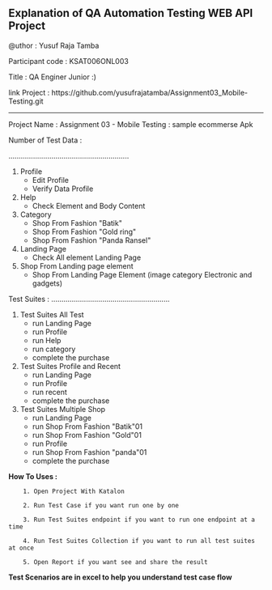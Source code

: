 
Explanation of QA Automation Testing WEB API Project
----------------------------------------------------
<p>@uthor : Yusuf Raja Tamba </p>

Participant code : KSAT006ONL003

<p> Title : QA Enginer Junior :) </p>
<p>link Project : https://github.com/yusufrajatamba/Assignment03_Mobile-Testing.git </p>

----------------------------------------------------

Project Name : Assignment 03 - Mobile Testing : sample ecommerse Apk


Number of Test Data :

...........................................................
1. Profile 
      - Edit Profile
      - Verify Data Profile
2. Help
      - Check Element and Body Content 
3. Category
      - Shop From Fashion "Batik"
      - Shop From Fashion "Gold ring"
      -  Shop From Fashion "Panda Ransel"
4. Landing Page
      - Check All element Landing Page
5. Shop From Landing page element
      - Shop From Landing Page Element (image category Electronic and gadgets)

Test Suites :
..........................................................
 1. Test Suites All Test 
      - run Landing Page
      - run Profile
      - run Help
      - run category 
      - complete the purchase
  2. Test Suites Profile and Recent 
      - run Landing Page
      - run Profile
      - run recent
      - complete the purchase
  1. Test Suites Multiple Shop 
      - run Landing Page
      - run Shop From Fashion "Batik"01
      - run Shop From Fashion "Gold"01
      - run Profile
      - run Shop From Fashion "panda"01
      - complete the purchase

**How To Uses :**

        1. Open Project With Katalon

        2. Run Test Case if you want run one by one

        3. Run Test Suites endpoint if you want to run one endpoint at a time

        4. Run Test Suites Collection if you want to run all test suites at once

        5. Open Report if you want see and share the result

**Test Scenarios are in excel to help you understand test case flow**
